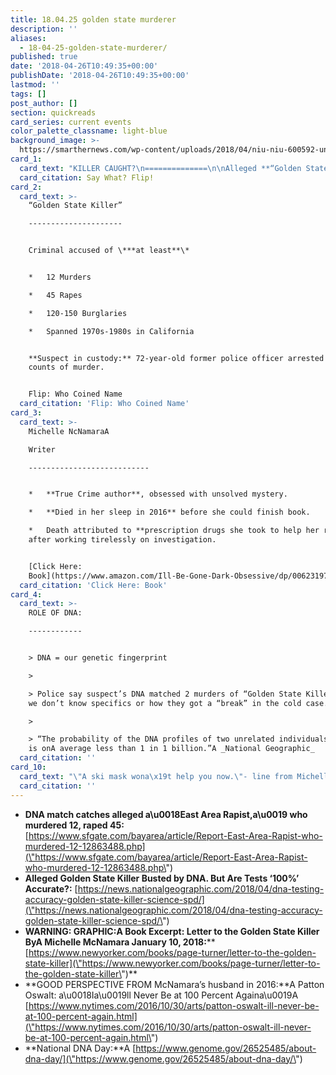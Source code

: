 ```yaml
---
title: 18.04.25 golden state murderer
description: ''
aliases:
  - 18-04-25-golden-state-murderer/
published: true
date: '2018-04-26T10:49:35+00:00'
publishDate: '2018-04-26T10:49:35+00:00'
lastmod: ''
tags: []
post_author: []
section: quickreads
card_series: current events
color_palette_classname: light-blue
background_image: >-
  https://smarthernews.com/wp-content/uploads/2018/04/niu-niu-600592-unsplash-scaled.jpg
card_1:
  card_text: "KILLER CAUGHT?\n==============\n\nAlleged **“Golden State Killer”** **arrested** almost 2 months to the day of a much-anticipated book published about his crimes.\n\nDNA led to arrest onA a\x1C**National DNAA Day**” – \\*also\\* 15-yr anniversary of theA **‘Human Genome Project’** (cutting edge research on genetics).\n\nSay What? Flip!"
  card_citation: Say What? Flip!
card_2:
  card_text: >-
    “Golden State Killer”

    ---------------------


    Criminal accused of \***at least**\*


    *   12 Murders

    *   45 Rapes

    *   120-150 Burglaries

    *   Spanned 1970s-1980s in California


    **Suspect in custody:** 72-year-old former police officer arrested on 2
    counts of murder.


    Flip: Who Coined Name
  card_citation: 'Flip: Who Coined Name'
card_3:
  card_text: >-
    Michelle NcNamaraA  

    Writer

    ---------------------------


    *   **True Crime author**, obsessed with unsolved mystery.

    *   **Died in her sleep in 2016** before she could finish book.

    *   Death attributed to **prescription drugs she took to help her rest**
    after working tirelessly on investigation.


    [Click Here:
    Book](https://www.amazon.com/Ill-Be-Gone-Dark-Obsessive/dp/0062319787/ref=sr_1_1?ie=UTF8&qid=1524707227&sr=8-1&keywords=michelle+mcnamara)
  card_citation: 'Click Here: Book'
card_4:
  card_text: >-
    ROLE OF DNA:

    ------------


    > DNA = our genetic fingerprint

    > 

    > Police say suspect’s DNA matched 2 murders of “Golden State Killer”, but
    we don’t know specifics or how they got a “break” in the cold case.

    > 

    > “The probability of the DNA profiles of two unrelated individuals matching
    is onA average less than 1 in 1 billion.”A _National Geographic_
  card_citation: ''
card_10:
  card_text: "\"A ski mask wona\x19t help you now.\"- line from Michelle NcNamara's book. Her then-husband, a well-known comedian, said shortly after her death: \"She was going to solve this crime. She didna\x19t want credit for it. She wanted him to be locked up.\"\n\n[view sources](https://smarthernews.com/18-04-25-golden-state-murderer/)"
  card_citation: ''
---
```

*   **DNA match catches alleged a\\u0018East Area Rapist,a\\u0019 who murdered 12, raped 45:** [https://www.sfgate.com/bayarea/article/Report-East-Area-Rapist-who-murdered-12-12863488.php](\"https://www.sfgate.com/bayarea/article/Report-East-Area-Rapist-who-murdered-12-12863488.php\")
*   **Alleged Golden State Killer Busted by DNA. But Are Tests ‘100%’ Accurate?:** [https://news.nationalgeographic.com/2018/04/dna-testing-accuracy-golden-state-killer-science-spd/](\"https://news.nationalgeographic.com/2018/04/dna-testing-accuracy-golden-state-killer-science-spd/\")
*   **WARNING: GRAPHIC:A Book Excerpt: Letter to the Golden State Killer ByA Michelle McNamara January 10, 2018:****  
    [https://www.newyorker.com/books/page-turner/letter-to-the-golden-state-killer](\"https://www.newyorker.com/books/page-turner/letter-to-the-golden-state-killer\")**
*   **GOOD PERSPECTIVE FROM McNamara’s husband in 2016:**A Patton Oswalt: a\\u0018Ia\\u0019ll Never Be at 100 Percent Againa\\u0019A [https://www.nytimes.com/2016/10/30/arts/patton-oswalt-ill-never-be-at-100-percent-again.html](\"https://www.nytimes.com/2016/10/30/arts/patton-oswalt-ill-never-be-at-100-percent-again.html\")
*   **National DNA Day:**A [https://www.genome.gov/26525485/about-dna-day/](\"https://www.genome.gov/26525485/about-dna-day/\")